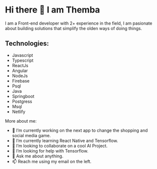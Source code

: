 # Hi there 👋 I am Themba

I am a Front-end developer with 2+ experience in the field, I am pasionate about building solutions that simplify the olden ways of doing things.



## Technologies: 
- Javascript
- Typescript
- ReactJs
- Angular
- NodeJs
- Firebase
- Psql
- Java
- Springboot
- Postgress
- Msql
- Netlify


More about me: 

- 🔭 I’m currently working on the next app to change the shopping and social media game.
- 🌱 I’m currently learning React Native and Tensorflow.
- 👯 I’m looking to collaborate on a cool AI Project.
- 🤔 I’m looking for help with Tensorflow.
- 💬 Ask me about anything.
- 📫 Reach me using my email on the left.
